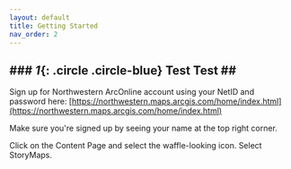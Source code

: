 ```yaml
---
layout: default
title: Getting Started
nav_order: 2
---
```


## ### *1*{: .circle .circle-blue} Test Test ## ###

Sign up for Northwestern ArcOnline account using your NetID and password here: [https://northwestern.maps.arcgis.com/home/index.html](https://northwestern.maps.arcgis.com/home/index.html) 

Make sure you're signed up by seeing your name at the top right corner.

Click on the Content Page and select the waffle-looking icon. Select StoryMaps. 

